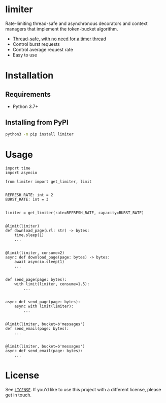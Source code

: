 # limiter

Rate-limiting thread-safe and asynchronous decorators and context managers that implement the token-bucket algorithm.

 - [Thread-safe, with no need for a timer thread](https://en.wikipedia.org/wiki/Generic_cell_rate_algorithm)
 - Control burst requests
 - Control average request rate
 - Easy to use

# Installation

## Requirements

 - Python 3.7+
 
## Installing from PyPI

```bash
python3 -m pip install limiter
```

# Usage

```python3
import time
import asyncio

from limiter import get_limiter, limit


REFRESH_RATE: int = 2
BURST_RATE: int = 3


limiter = get_limiter(rate=REFRESH_RATE, capacity=BURST_RATE)


@limit(limiter)
def download_page(url: str) -> bytes:
    time.sleep(1)
    ...


@limit(limiter, consume=2)
async def download_page(page: bytes) -> bytes:
    await asyncio.sleep(1)
    ...


def send_page(page: bytes):
    with limit(limiter, consume=1.5):
        ...


async def send_page(page: bytes):
    async with limit(limiter):
        ...
        

@limit(limiter, bucket=b'messages')
def send_email(page: bytes):
    ...
    

@limit(limiter, bucket=b'messages')
async def send_email(page: bytes):
    ...
```

# License

See [`LICENSE`](/LICENSE). If you'd like to use this project with a different license, please get in touch.

